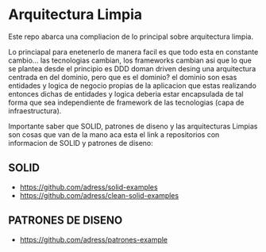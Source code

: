 # Arquitectura Limpia
Este repo abarca una compliacion de lo principal sobre arquitectura limpia.

Lo princiapal para enetenerlo de manera facil es que todo esta en constante cambio... las tecnologias cambian, 
los frameworks cambian asi que lo que se plantea desde el principio es DDD doman driven desing una arquitectura 
centrada en del dominio, pero que es el dominio? el dominio son esas entidades y logica de negocio propias de la 
aplicacion que estas realizando entonces dichas de entidades y logica deberia estar encapsulada de tal forma que
sea independiente de framework de las tecnologias (capa de infraestructura).


Importante saber que SOLID, patrones de diseno y las arquitecturas Limpias son cosas que van de la mano aca esta el link a repositorios con
informacion de SOLID y patrones de diseno:

## SOLID
- https://github.com/adress/solid-examples
- https://github.com/adress/clean-solid-examples



## PATRONES DE DISENO
- https://github.com/adress/patrones-example



